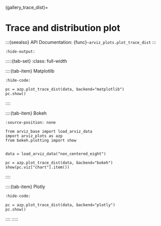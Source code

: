(gallery_trace_dist)=
# Trace and distribution plot


:::{seealso}
API Documentation: {func}`~arviz_plots.plot_trace_dist`
:::

```{jupyter-execute} scripts/plot_trace_dist.py
:hide-output:
```

:::::{tab-set}
:class: full-width

::::{tab-item} Matplotlib

```{jupyter-execute}
:hide-code:

pc = azp.plot_trace_dist(data, backend="matplotlib")
pc.show()
```
::::

::::{tab-item} Bokeh

```{bokeh-plot}
:source-position: none

from arviz_base import load_arviz_data
import arviz_plots as azp
from bokeh.plotting import show


data = load_arviz_data("non_centered_eight")

pc = azp.plot_trace_dist(data, backend="bokeh")
show(pc.viz["chart"].item())
```
::::

::::{tab-item} Plotly

```{jupyter-execute}
:hide-code:

pc = azp.plot_trace_dist(data, backend="plotly")
pc.show()
```
::::
:::::
